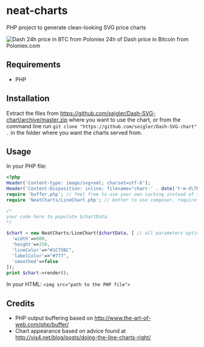# neat-charts
PHP project to generate clean-looking SVG price charts

![Dash 24h price in BTC from Poloniex](http://cryptohistory.org/dash/24h/)
24h of Dash price in Bitcoin from Poloniex.com

## Requirements

* PHP

## Installation
Extract the files from https://github.com/seigler/Dash-SVG-chart/archive/master.zip where you want to use the chart, or from the command line run `git clone "https://github.com/seigler/Dash-SVG-chart" .` in the folder where you want the charts served from.

## Usage
In your PHP file:

```php
<?php
Header('Content-type: image/svg+xml; charset=utf-8');
Header('Content-Disposition: inline; filename="chart-' . date('Y-m-d\THisT') . '.svg"');
require 'buffer.php'; // feel free to use your own caching instead of this one in the demo folder
require 'NeatCharts/LineChart.php'; // better to use composer, require "seigler/NeatCharts".

/*
your code here to populate $chartData
*/

$chart = new NeatCharts/LineChart($chartData, [ // all parameters optional
  'width'=>800,
  'height'=>250,
  'lineColor'=>"#1C75BC",
  'labelColor'=>"#777",
  'smoothed'=>false
]);
print $chart->render();
```

In your HTML:
`<img src="path to the PHP file">`

## Credits

* PHP output buffering based on http://www.the-art-of-web.com/php/buffer/
* Chart appearance based on advice found at http://vis4.net/blog/posts/doing-the-line-charts-right/
